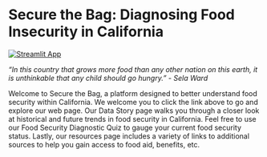 # Secure the Bag: Diagnosing Food Insecurity in California

[![Streamlit App](https://lh3.googleusercontent.com/pw/AM-JKLVK3nJUmYf8VHU1vZ0uMQ_1wrLqrRh0zBk561yFvcOC4_geTjza7VEXBpdF2GvYx8Nn4xyKenKtMGJbrWdPybv_D_sNVRYpVDfOpqe0XzNJs34fbOzEy0cw-11hq_dqpCTvM0SV6vvVSG_6w_vwf54=w497-h275-no)](https://share.streamlit.io/secure-the-bag-capstone/project/main/streamlit_app/securethebag.py)

_“In this country that grows more food than any other nation on this earth, it is unthinkable that any child should go hungry.” - Sela Ward_

Welcome to Secure the Bag, a platform designed to better understand food security within California. We welcome you to click the link above to go and explore our web page. Our Data Story page walks you through a closer look at historical and future trends in food security in California. Feel free to use our Food Security Diagnostic Quiz to gauge your current food security status. Lastly, our resources page includes a variety of links to additional sources to help you gain access to food aid, benefits, etc.
